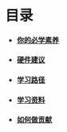 # 目录

- #### [你的必学素养](./must-learn.md)
- #### [硬件建议](./hardware.md)
- #### [学习路径](./learning-route.md)
- #### [学习资料](./ebooks.md)
- #### [如何做贡献](./how-to-contribute.md)